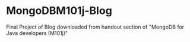 # MongoDBM101j-Blog
Final Project of Blog downloaded from handout section of "MongoDB for Java developers (M101j)"
